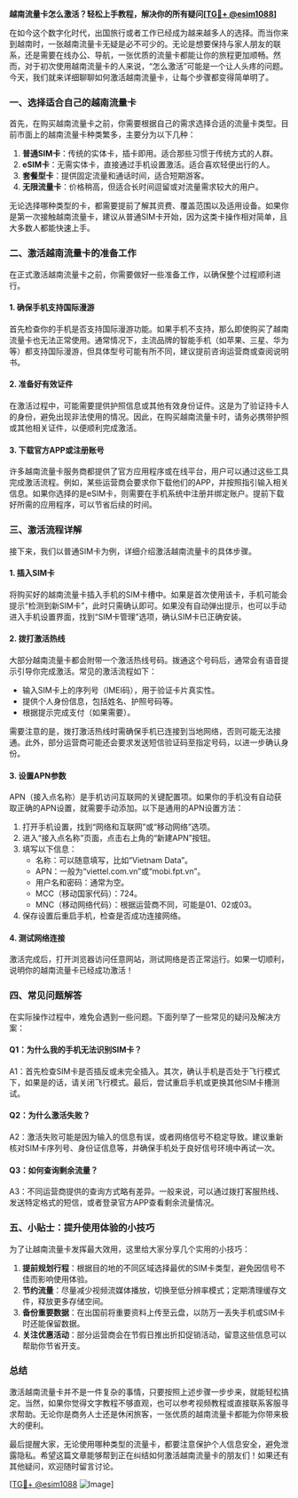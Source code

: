 **越南流量卡怎么激活？轻松上手教程，解决你的所有疑问[[TG💪+ @esim1088](https://t.me/s/esim1088)]**

在如今这个数字化时代，出国旅行或者工作已经成为越来越多人的选择。而当你来到越南时，一张越南流量卡无疑是必不可少的。无论是想要保持与家人朋友的联系，还是需要在线办公、导航，一张优质的流量卡都能让你的旅程更加顺畅。然而，对于初次使用越南流量卡的人来说，“怎么激活”可能是一个让人头疼的问题。今天，我们就来详细聊聊如何激活越南流量卡，让每个步骤都变得简单明了。

### **一、选择适合自己的越南流量卡**

首先，在购买越南流量卡之前，你需要根据自己的需求选择合适的流量卡类型。目前市面上的越南流量卡种类繁多，主要分为以下几种：

1. **普通SIM卡**：传统的实体卡，插卡即用。适合那些习惯于传统方式的人群。
2. **eSIM卡**：无需实体卡，直接通过手机设置激活。适合喜欢轻便出行的人。
3. **套餐型卡**：提供固定流量和通话时间，适合短期游客。
4. **无限流量卡**：价格稍高，但适合长时间逗留或对流量需求较大的用户。

无论选择哪种类型的卡，都需要提前了解其资费、覆盖范围以及适用设备。如果你是第一次接触越南流量卡，建议从普通SIM卡开始，因为这类卡操作相对简单，且大多数人都能快速上手。

### **二、激活越南流量卡的准备工作**

在正式激活越南流量卡之前，你需要做好一些准备工作，以确保整个过程顺利进行。

#### **1. 确保手机支持国际漫游**
首先检查你的手机是否支持国际漫游功能。如果手机不支持，那么即使购买了越南流量卡也无法正常使用。通常情况下，主流品牌的智能手机（如苹果、三星、华为等）都支持国际漫游，但具体型号可能有所不同，建议提前咨询运营商或查阅说明书。

#### **2. 准备好有效证件**
在激活过程中，可能需要提供护照信息或其他有效身份证件。这是为了验证持卡人的身份，避免出现非法使用的情况。因此，在购买越南流量卡时，请务必携带护照或其他相关证件，以便顺利完成激活。

#### **3. 下载官方APP或注册账号**
许多越南流量卡服务商都提供了官方应用程序或在线平台，用户可以通过这些工具完成激活流程。例如，某些运营商会要求你下载他们的APP，并按照指引输入相关信息。如果你选择的是eSIM卡，则需要在手机系统中注册并绑定账户。提前下载好所需的应用程序，可以节省后续的时间。

### **三、激活流程详解**

接下来，我们以普通SIM卡为例，详细介绍激活越南流量卡的具体步骤。

#### **1. 插入SIM卡**
将购买好的越南流量卡插入手机的SIM卡槽中。如果是首次使用该卡，手机可能会提示“检测到新SIM卡”，此时只需确认即可。如果没有自动弹出提示，也可以手动进入手机设置界面，找到“SIM卡管理”选项，确认SIM卡已正确安装。

#### **2. 拨打激活热线**
大部分越南流量卡都会附带一个激活热线号码。拨通这个号码后，通常会有语音提示引导你完成激活。常见的激活流程如下：
- 输入SIM卡上的序列号（IMEI码），用于验证卡片真实性。
- 提供个人身份信息，包括姓名、护照号码等。
- 根据提示完成支付（如果需要）。

需要注意的是，拨打激活热线时需确保手机已连接到当地网络，否则可能无法接通。此外，部分运营商可能还会要求发送短信验证码至指定号码，以进一步确认身份。

#### **3. 设置APN参数**
APN（接入点名称）是手机访问互联网的关键配置项。如果你的手机没有自动获取正确的APN设置，就需要手动添加。以下是通用的APN设置方法：

1. 打开手机设置，找到“网络和互联网”或“移动网络”选项。
2. 进入“接入点名称”页面，点击右上角的“新建APN”按钮。
3. 填写以下信息：
   - 名称：可以随意填写，比如“Vietnam Data”。
   - APN：一般为“viettel.com.vn”或“mobi.fpt.vn”。
   - 用户名和密码：通常为空。
   - MCC（移动国家代码）：724。
   - MNC（移动网络代码）：根据运营商不同，可能是01、02或03。
4. 保存设置后重启手机，检查是否成功连接网络。

#### **4. 测试网络连接**
激活完成后，打开浏览器访问任意网站，测试网络是否正常运行。如果一切顺利，说明你的越南流量卡已经成功激活！

### **四、常见问题解答**

在实际操作过程中，难免会遇到一些问题。下面列举了一些常见的疑问及解决方案：

#### **Q1：为什么我的手机无法识别SIM卡？**
A1：首先检查SIM卡是否插反或未完全插入。其次，确认手机是否处于飞行模式下，如果是的话，请关闭飞行模式。最后，尝试重启手机或更换其他SIM卡槽测试。

#### **Q2：为什么激活失败？**
A2：激活失败可能是因为输入的信息有误，或者网络信号不稳定导致。建议重新核对SIM卡序列号、身份证信息等，并确保手机处于良好信号环境中再试一次。

#### **Q3：如何查询剩余流量？**
A3：不同运营商提供的查询方式略有差异。一般来说，可以通过拨打客服热线、发送特定格式的短信，或者登录官方APP查看剩余流量情况。

### **五、小贴士：提升使用体验的小技巧**

为了让越南流量卡发挥最大效用，这里给大家分享几个实用的小技巧：

1. **提前规划行程**：根据目的地的不同区域选择最优的SIM卡类型，避免因信号不佳而影响使用体验。
2. **节约流量**：尽量减少视频流媒体播放，切换至低分辨率模式；定期清理缓存文件，释放更多存储空间。
3. **备份重要数据**：在出国前将重要资料上传至云盘，以防万一丢失手机或SIM卡时还能保留数据。
4. **关注优惠活动**：部分运营商会在节假日推出折扣促销活动，留意这些信息可以帮助你节省开支。

### **总结**

激活越南流量卡并不是一件复杂的事情，只要按照上述步骤一步步来，就能轻松搞定。当然，如果你觉得文字教程不够直观，也可以参考视频教程或直接联系客服寻求帮助。无论你是商务人士还是休闲旅客，一张优质的越南流量卡都能为你带来极大的便利。

最后提醒大家，无论使用哪种类型的流量卡，都要注意保护个人信息安全，避免泄露隐私。希望这篇文章能够帮到正在纠结如何激活越南流量卡的朋友们！如果还有其他疑问，欢迎随时留言讨论。

[[TG💪+ @esim1088](https://t.me/s/esim1088) ![Image](https://i.postimg.cc/4NQfJmqS/Snipaste-2025-05-13-00-14-12.png)]